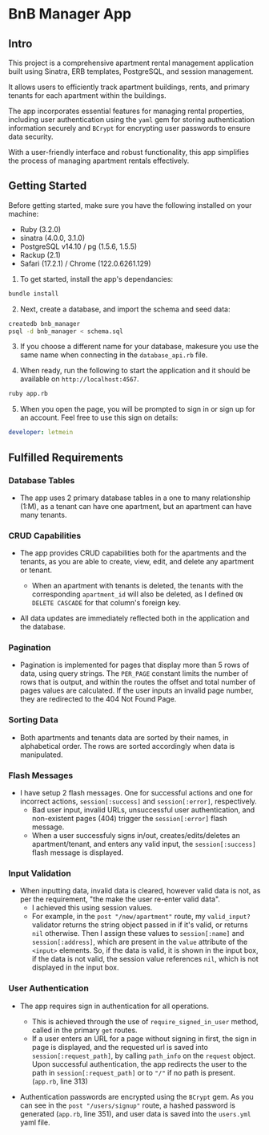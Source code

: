 # BnB Manager App

## Intro
This project is a comprehensive apartment rental management application built using Sinatra, ERB templates, PostgreSQL, and session management.

It allows users to efficiently track apartment buildings, rents, and primary tenants for each apartment within the buildings.

The app incorporates essential features for managing rental properties, including user authentication using the `yaml` gem for storing authentication information securely and `BCrypt` for encrypting user passwords to ensure data security.

With a user-friendly interface and robust functionality, this app simplifies the process of managing apartment rentals effectively.

## Getting Started

Before getting started, make sure you have the following installed on your machine:
- Ruby (3.2.0)
- sinatra (4.0.0, 3.1.0)
- PostgreSQL v14.10 / pg (1.5.6, 1.5.5)
- Rackup (2.1)
- Safari (17.2.1) / Chrome (122.0.6261.129)

1. To get started, install the app's dependancies:
```bash
bundle install
```

2. Next, create a database, and import the schema and seed data:
```bash
createdb bnb_manager
psql -d bnb_manager < schema.sql
```

3. If you choose a different name for your database, makesure you use the same name when connecting in the `database_api.rb` file.

4. When ready, run the following to start the application and it should be available on `http://localhost:4567`.
```bash
ruby app.rb
```

5. When you open the page, you will be prompted to sign in or sign up for an account. Feel free to use this sign on details:
```yaml
developer: letmein
```

## Fulfilled Requirements

### Database Tables
- The app uses 2 primary database tables in a one to many relationship (1:M), as a tenant can have one apartment, but an apartment can have many tenants.

### CRUD Capabilities
- The app provides CRUD capabilities both for the apartments and the tenants, as you are able to create, view, edit, and delete any apartment or tenant.
  - When an apartment with tenants is deleted, the tenants with the corresponding `apartment_id` will also be deleted, as I defined `ON DELETE CASCADE` for that column's foreign key.

- All data updates are immediately reflected both in the application and the database.

### Pagination
- Pagination is implemented for pages that display more than 5 rows of data, using query strings. The `PER_PAGE` constant limits the number of rows that is output, and within the routes the offset and total number of pages values are calculated. If the user inputs an invalid page number, they are redirected to the 404 Not Found Page.

### Sorting Data
- Both apartments and tenants data are sorted by their names, in alphabetical order. The rows are sorted accordingly when data is manipulated.

### Flash Messages
- I have setup 2 flash messages. One for successful actions and one for incorrect actions, `session[:success]` and `session[:error]`, respectively. 
  - Bad user input, invalid URLs, unsuccessful user authentication, and non-existent pages (404) trigger the `session[:error]` flash message.
  - When a user successfuly signs in/out, creates/edits/deletes an apartment/tenant, and enters any valid input, the `session[:success]` flash message is displayed.

### Input Validation
- When inputting data, invalid data is cleared, however valid data is not, as per the requirement, "the make the user re-enter valid data".
  - I achieved this using session values.
  - For example, in the `post "/new/apartment"` route, my `valid_input?` validator returns the string object passed in if it's valid, or returns `nil` otherwise. Then I assign these values to `session[:name]` and `session[:address]`, which are present in the `value` attribute of the `<input>` elements. So, if the data is valid, it is shown in the input box, if the data is not valid, the session value references `nil`, which is not displayed in the input box.

### User Authentication
- The app requires sign in authentication for all operations.
  - This is achieved through the use of `require_signed_in_user` method, called in the primary `get` routes.
  - If a user enters an URL for a page without signing in first, the sign in page is displayed, and the requested url is saved into `session[:request_path]`, by calling `path_info` on the `request` object. Upon successful authentication, the app redirects the user to the path in `session[:request_path]` or to `"/"` if no path is present. (`app.rb`, line 313)

- Authentication passwords are encrypted using the `BCrypt` gem. As you can see in the `post "/users/signup"` route, a hashed password is generated (`app.rb`, line 351), and user data is saved into the `users.yml` yaml file.